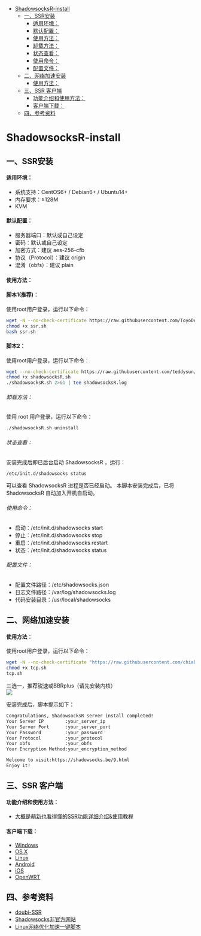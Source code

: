 * [ShadowsocksR\-install](#shadowsocksr-install)
  * [一、SSR安装](#%E4%B8%80ssr%E5%AE%89%E8%A3%85)
      * [适用环境：](#%E9%80%82%E7%94%A8%E7%8E%AF%E5%A2%83)
      * [默认配置：](#%E9%BB%98%E8%AE%A4%E9%85%8D%E7%BD%AE)
      * [使用方法：](#%E4%BD%BF%E7%94%A8%E6%96%B9%E6%B3%95)
      * [卸载方法：](#%E5%8D%B8%E8%BD%BD%E6%96%B9%E6%B3%95)
      * [状态查看：](#%E7%8A%B6%E6%80%81%E6%9F%A5%E7%9C%8B)
      * [使用命令：](#%E4%BD%BF%E7%94%A8%E5%91%BD%E4%BB%A4)
      * [配置文件：](#%E9%85%8D%E7%BD%AE%E6%96%87%E4%BB%B6)
  * [二、网络加速安装](#%E4%BA%8C%E7%BD%91%E7%BB%9C%E5%8A%A0%E9%80%9F%E5%AE%89%E8%A3%85)
      * [使用方法：](#%E4%BD%BF%E7%94%A8%E6%96%B9%E6%B3%95-1)
  * [三、SSR 客户端](#%E4%B8%89ssr-%E5%AE%A2%E6%88%B7%E7%AB%AF)
      * [功能介绍和使用方法：](#%E5%8A%9F%E8%83%BD%E4%BB%8B%E7%BB%8D%E5%92%8C%E4%BD%BF%E7%94%A8%E6%96%B9%E6%B3%95)
      * [客户端下载：](#%E5%AE%A2%E6%88%B7%E7%AB%AF%E4%B8%8B%E8%BD%BD)
  * [四、参考资料](#%E5%9B%9B%E5%8F%82%E8%80%83%E8%B5%84%E6%96%99)
  
# ShadowsocksR-install
## 一、SSR安装
#### 适用环境：  
  - 系统支持：CentOS6+ / Debian6+ / Ubuntu14+
  - 内存要求：≥128M 
  - KVM

#### 默认配置：
  - 服务器端口：默认或自己设定
  - 密码：默认或自己设定
  - 加密方式：建议 aes-256-cfb
  - 协议（Protocol）：建议 origin
  - 混淆（obfs）：建议 plain
  
#### 使用方法：  
#### 脚本1(推荐)：
使用root用户登录，运行以下命令：  
```bash
wget -N --no-check-certificate https://raw.githubusercontent.com/ToyoDAdoubi/doubi/master/ssr.sh
chmod +x ssr.sh 
bash ssr.sh
```
#### 脚本2：  
使用root用户登录，运行以下命令：  
```bash
wget --no-check-certificate https://raw.githubusercontent.com/teddysun/shadowsocks_install/master/shadowsocksR.sh
chmod +x shadowsocksR.sh
./shadowsocksR.sh 2>&1 | tee shadowsocksR.log
```
###### 卸载方法：   
使用 root 用户登录，运行以下命令：
```bash
./shadowsocksR.sh uninstall
```

###### 状态查看：
安装完成后即已后台启动 ShadowsocksR ，运行：
```bash
/etc/init.d/shadowsocks status
```
可以查看 ShadowsocksR 进程是否已经启动。 
本脚本安装完成后，已将 ShadowsocksR 自动加入开机自启动。

###### 使用命令：
  - 启动：/etc/init.d/shadowsocks start
  - 停止：/etc/init.d/shadowsocks stop
  - 重启：/etc/init.d/shadowsocks restart
  - 状态：/etc/init.d/shadowsocks status
  
###### 配置文件：
  - 配置文件路径：/etc/shadowsocks.json
  - 日志文件路径：/var/log/shadowsocks.log
  - 代码安装目录：/usr/local/shadowsocks

## 二、网络加速安装
#### 使用方法：
使用root用户登录，运行以下命令：
```bash
wget -N --no-check-certificate "https://raw.githubusercontent.com/chiakge/Linux-NetSpeed/master/tcp.sh"
chmod +x tcp.sh
tcp.sh
```
三选一，推荐锐速或BBRplus（请先安装内核）  
![](https://s1.ax1x.com/2018/12/24/F6XveP.png)

安装完成后，脚本提示如下：
```bash
Congratulations, ShadowsocksR server install completed!
Your Server IP        :your_server_ip
Your Server Port      :your_server_port
Your Password         :your_password
Your Protocol         :your_protocol
Your obfs             :your_obfs
Your Encryption Method:your_encryption_method

Welcome to visit:https://shadowsocks.be/9.html
Enjoy it!
````

## 三、SSR 客户端
#### 功能介绍和使用方法：
  - [大概是萌新也看得懂的SSR功能详细介绍&使用教程](https://lolico.moe/tutorial/shadowsocksr.html)
  
#### 客户端下载：
  - [Windows](https://github.com/shadowsocksrr/shadowsocksr-csharp/releases)
  - [OS X](https://github.com/shadowsocks/shadowsocks-iOS/wiki/Shadowsocks-for-OSX-Help)
  - [Linux](https://github.com/shadowsocks/shadowsocks-qt5)
  - [Android](https://github.com/shadowsocks/shadowsocks-android)
  - [iOS](https://github.com/shadowsocks/shadowsocks-iOS/wiki/Help)
  - [OpenWRT](https://github.com/shadowsocks/openwrt-shadowsocks)

## 四、参考资料
- [doubi-SSR](https://github.com/cn2t/doubi-SSR)
- [Shadowsocks非官方网站](https://shadowsocks.be/9.html)
- [Linux网络优化加速一键脚本](https://www.94ish.me/1635.html)
